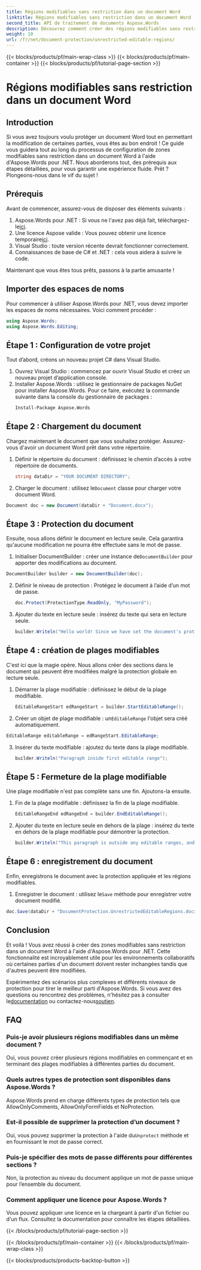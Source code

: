 ```yaml
---
title: Régions modifiables sans restriction dans un document Word
linktitle: Régions modifiables sans restriction dans un document Word
second_title: API de traitement de documents Aspose.Words
description: Découvrez comment créer des régions modifiables sans restriction dans un document Word à l'aide d'Aspose.Words pour .NET avec ce guide complet étape par étape.
weight: 10
url: /fr/net/document-protection/unrestricted-editable-regions/
---
```


{{< blocks/products/pf/main-wrap-class >}}
{{< blocks/products/pf/main-container >}}
{{< blocks/products/pf/tutorial-page-section >}}

# Régions modifiables sans restriction dans un document Word

## Introduction

Si vous avez toujours voulu protéger un document Word tout en permettant la modification de certaines parties, vous êtes au bon endroit ! Ce guide vous guidera tout au long du processus de configuration de zones modifiables sans restriction dans un document Word à l'aide d'Aspose.Words pour .NET. Nous aborderons tout, des prérequis aux étapes détaillées, pour vous garantir une expérience fluide. Prêt ? Plongeons-nous dans le vif du sujet !

## Prérequis

Avant de commencer, assurez-vous de disposer des éléments suivants :

1.  Aspose.Words pour .NET : Si vous ne l'avez pas déjà fait, téléchargez-le[ici](https://releases.aspose.com/words/net/).
2. Une licence Aspose valide : Vous pouvez obtenir une licence temporaire[ici](https://purchase.aspose.com/temporary-license/).
3. Visual Studio : toute version récente devrait fonctionner correctement.
4. Connaissances de base de C# et .NET : cela vous aidera à suivre le code.

Maintenant que vous êtes tous prêts, passons à la partie amusante !

## Importer des espaces de noms

Pour commencer à utiliser Aspose.Words pour .NET, vous devez importer les espaces de noms nécessaires. Voici comment procéder :

```csharp
using Aspose.Words;
using Aspose.Words.Editing;
```

## Étape 1 : Configuration de votre projet

Tout d’abord, créons un nouveau projet C# dans Visual Studio.

1. Ouvrez Visual Studio : commencez par ouvrir Visual Studio et créez un nouveau projet d’application console.
2. Installer Aspose.Words : utilisez le gestionnaire de packages NuGet pour installer Aspose.Words. Pour ce faire, exécutez la commande suivante dans la console du gestionnaire de packages :
   ```sh
   Install-Package Aspose.Words
   ```

## Étape 2 : Chargement du document

Chargez maintenant le document que vous souhaitez protéger. Assurez-vous d'avoir un document Word prêt dans votre répertoire.

1. Définir le répertoire du document : définissez le chemin d’accès à votre répertoire de documents.
   ```csharp
   string dataDir = "YOUR DOCUMENT DIRECTORY";
   ```
2.  Charger le document : utilisez le`Document` classe pour charger votre document Word.
   ```csharp
   Document doc = new Document(dataDir + "Document.docx");
   ```

## Étape 3 : Protection du document

Ensuite, nous allons définir le document en lecture seule. Cela garantira qu'aucune modification ne pourra être effectuée sans le mot de passe.

1.  Initialiser DocumentBuilder : créer une instance de`DocumentBuilder` pour apporter des modifications au document.
   ```csharp
   DocumentBuilder builder = new DocumentBuilder(doc);
   ```
2. Définir le niveau de protection : Protégez le document à l’aide d’un mot de passe.
   ```csharp
   doc.Protect(ProtectionType.ReadOnly, "MyPassword");
   ```
3. Ajouter du texte en lecture seule : insérez du texte qui sera en lecture seule.
   ```csharp
   builder.Writeln("Hello world! Since we have set the document's protection level to read-only, we cannot edit this paragraph without the password.");
   ```

## Étape 4 : création de plages modifiables

C'est ici que la magie opère. Nous allons créer des sections dans le document qui peuvent être modifiées malgré la protection globale en lecture seule.

1. Démarrer la plage modifiable : définissez le début de la plage modifiable.
   ```csharp
   EditableRangeStart edRangeStart = builder.StartEditableRange();
   ```
2.  Créer un objet de plage modifiable : un`EditableRange` l'objet sera créé automatiquement.
   ```csharp
   EditableRange editableRange = edRangeStart.EditableRange;
   ```
3. Insérer du texte modifiable : ajoutez du texte dans la plage modifiable.
   ```csharp
   builder.Writeln("Paragraph inside first editable range");
   ```

## Étape 5 : Fermeture de la plage modifiable

Une plage modifiable n'est pas complète sans une fin. Ajoutons-la ensuite.

1. Fin de la plage modifiable : définissez la fin de la plage modifiable.
   ```csharp
   EditableRangeEnd edRangeEnd = builder.EndEditableRange();
   ```
2. Ajouter du texte en lecture seule en dehors de la plage : insérez du texte en dehors de la plage modifiable pour démontrer la protection.
   ```csharp
   builder.Writeln("This paragraph is outside any editable ranges, and cannot be edited.");
   ```

## Étape 6 : enregistrement du document

Enfin, enregistrons le document avec la protection appliquée et les régions modifiables.

1.  Enregistrer le document : utilisez le`Save` méthode pour enregistrer votre document modifié.
   ```csharp
   doc.Save(dataDir + "DocumentProtection.UnrestrictedEditableRegions.docx");
   ```

## Conclusion

Et voilà ! Vous avez réussi à créer des zones modifiables sans restriction dans un document Word à l'aide d'Aspose.Words pour .NET. Cette fonctionnalité est incroyablement utile pour les environnements collaboratifs où certaines parties d'un document doivent rester inchangées tandis que d'autres peuvent être modifiées. 

 Expérimentez des scénarios plus complexes et différents niveaux de protection pour tirer le meilleur parti d'Aspose.Words. Si vous avez des questions ou rencontrez des problèmes, n'hésitez pas à consulter le[documentation](https://reference.aspose.com/words/net/) ou contactez-nous[soutien](https://forum.aspose.com/c/words/8).

## FAQ

### Puis-je avoir plusieurs régions modifiables dans un même document ?
Oui, vous pouvez créer plusieurs régions modifiables en commençant et en terminant des plages modifiables à différentes parties du document.

### Quels autres types de protection sont disponibles dans Aspose.Words ?
Aspose.Words prend en charge différents types de protection tels que AllowOnlyComments, AllowOnlyFormFields et NoProtection.

### Est-il possible de supprimer la protection d’un document ?
 Oui, vous pouvez supprimer la protection à l'aide du`Unprotect` méthode et en fournissant le mot de passe correct.

### Puis-je spécifier des mots de passe différents pour différentes sections ?
Non, la protection au niveau du document applique un mot de passe unique pour l’ensemble du document.

### Comment appliquer une licence pour Aspose.Words ?
Vous pouvez appliquer une licence en la chargeant à partir d'un fichier ou d'un flux. Consultez la documentation pour connaître les étapes détaillées.

{{< /blocks/products/pf/tutorial-page-section >}}

{{< /blocks/products/pf/main-container >}}
{{< /blocks/products/pf/main-wrap-class >}}

{{< blocks/products/products-backtop-button >}}
